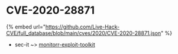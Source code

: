# CVE-2020-28871
{% embed url="https://github.com/Live-Hack-CVE/full_database/blob/main/cves/2020/CVE-2020-28871.json" %}

* sec-it ~> [monitorr-exploit-toolkit](https://www.alice-snow.ru/2020/database/cve-2020-28871/monitorr-exploit-toolkit-sec-it)